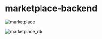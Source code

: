# marketplace-backend

![marketplace](https://user-images.githubusercontent.com/30006875/200818539-28d3da55-87a7-4a16-bfa2-1d297d28ab8e.png)

![marketplace_db](https://user-images.githubusercontent.com/30006875/201997804-83a93259-23e9-4d34-8018-0dbe82eff807.png)
